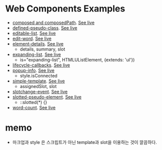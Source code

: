 # Web Components Examples

- [composed and composedPath](01). [See live](https://thegicode.github.io/vanilaJS-lab/web-components/01)
- [defined-pseudo-class](02). [See live](https://thegicode.github.io/vanilaJS-lab/web-components/02)
- [editable-list](03). [See live](https://thegicode.github.io/vanilaJS-lab/web-components/03)
- [edit-word](04). [See live](https://thegicode.github.io/vanilaJS-lab/web-components/04)
- [element-details](05). [See live](https://thegicode.github.io/vanilaJS-lab/web-components/05)
  - details, summary, slot
- [expanding-list](06). [See live](https://thegicode.github.io/vanilaJS-lab/web-components/06)
  - is="expanding-list", HTMLUListElement, {extends: 'ul'})
- [lifecycle-callbacks](07). [See live](https://thegicode.github.io/vanilaJS-lab/web-components/07)
- [popup-info](08). [See live](https://thegicode.github.io/vanilaJS-lab/web-components/08)
  - style.isConnected
- [simple-template](09). [See live](https://thegicode.github.io/vanilaJS-lab/web-components/09)
  - assignedSlot, slot
- [slotchange-event](10). [See live](https://thegicode.github.io/vanilaJS-lab/web-components/10)
- [slotted-pseudo-element](11). [See live](https://thegicode.github.io/vanilaJS-lab/web-components/11)
  - ::slotted(\*) {}
- [word-count](12). [See live](https://thegicode.github.io/vanilaJS-lab/web-components/12)

# memo

- 마크업과 style 은 스크립트가 아닌 template과 slot을 이용하는 것이 깔끔하다.
